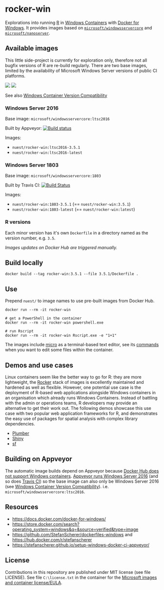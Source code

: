 # rocker-win

Explorations into running [R](https://www.r-project.org/) in [Windows Containers](https://docs.microsoft.com/en-us/virtualization/windowscontainers/about/index) with [Docker for Windows](https://docs.docker.com/docker-for-windows/).
It provides images based on [`microsoft/windowsservercore`](https://hub.docker.com/r/microsoft/windowsservercore/) and [`microsoft/nanoserver`](https://hub.docker.com/r/microsoft/nanoserver/).

## Available images

This little side-project is currently for exploration only, therefore not all bugfix versions of R are re-build regularly.
There are two base images, limited by the availability of Microsoft Windows Server versions of public CI platforms.

[![](https://images.microbadger.com/badges/image/nuest/rocker-win.svg)](https://microbadger.com/images/nuest/rocker-win "Get your own image badge on microbadger.com") [![](https://images.microbadger.com/badges/version/nuest/rocker-win.svg)](https://microbadger.com/images/nuest/rocker-win "Get your own version badge on microbadger.com")

See also [Windows Container Version Compatibility](https://docs.microsoft.com/en-us/virtualization/windowscontainers/deploy-containers/version-compatibility)

### Windows Server 2016

Base image: `microsoft/windowsservercore:ltsc2016`

Built by Appveyor: [![Build status](https://ci.appveyor.com/api/projects/status/y0jvpgsrl00wqe5i?svg=true)](https://ci.appveyor.com/project/nuest/rocker-win)

Images:

- `nuest/rocker-win:ltsc2016-3.5.1`
- `nuest/rocker-win:ltsc2016-latest`

###  Windows Server 1803

Base image: `microsoft/windowsservercore:1803`

Built by Travis CI: [![Build Status](https://travis-ci.org/nuest/rocker-win.svg?branch=master)](https://travis-ci.org/nuest/rocker-win)

Images:

- `nuest/rocker-win:1803-3.5.1` (== `nuest/rocker-win:3.5.1`)
- `nuest/rocker-win:1803-latest` (== `nuest/rocker-win:latest`)

### R versions

Each minor version has it's own `Dockerfile` in a directory named as the version number, e.g. `3.5`.

_Images updates on Docker Hub are triggered manually._

## Build locally

```
docker build --tag rocker-win:3.5.1 --file 3.5.1/Dockerfile .
```

## Use

Prepend `nuest/` to image names to use pre-built images from Docker Hub.

```
docker run --rm -it rocker-win

# get a PowerShell in the container
docker run --rm -it rocker-win powershell.exe

# run Rscript
docker run --rm -it rocker-win Rscript.exe -e "1+1"
```

The images include [micro](https://micro-editor.github.io/) as a terminal-based text editor, see its [commands](https://github.com/zyedidia/micro/blob/master/runtime/help/commands.md) when you want to edit some files within the container.

## Demos and use cases

Linux containers seem like the better way to go for R: they are more lightweight, the [Rocker](https://www.rocker-project.org/) stack of images is excellently maintained and hardened as well as flexible.
However, one potential use case is the deployment of R-based web applications alongside Windows containers in an organisation which already runs Windows Containers.
Instead of battling with the admin or operations teams, R developers may provide an alternative to get their work out.
The following demos showcase this use case with two popular web application frameworks for R, and demonstrates the easy use of packages for spatial analysis with complex library dependencies.

- [Plumber](demo/plumber/README.md)
- [Shiny](demo/shiny/README.md)
- [sf](demo/sf/README.md)

## Building on Appveyor

The automatic image builds depend on Appveyor because [Docker Hub does not support Windows containers](https://docs.docker.com/docker-hub/builds/#limitations).
[Appveyor runs Windows Server 2016](https://www.appveyor.com/docs/windows-images-software/#operating-system) (and so does [Travis CI](https://docs.travis-ci.com/user/reference/windows/)) so the base image can also only be Windows Server 2016 (see [Windows Container Version Compatibility](https://docs.microsoft.com/en-us/virtualization/windowscontainers/deploy-containers/version-compatibility)). i.e. `microsoft/windowsservercore:ltsc2016`.

## Resources

- https://docs.docker.com/docker-for-windows/
- https://store.docker.com/search?operating_system=windows&q=&source=verified&type=image
- https://github.com/StefanScherer/dockerfiles-windows and https://hub.docker.com/r/stefanscherer
- https://stefanscherer.github.io/setup-windows-docker-ci-appveyor/

## License

Contributions in this repository are published under MIT license (see file LICENSE).
See file `C:\license.txt` in the container for the [Microsoft images and container license/EULA](https://docs.microsoft.com/en-us/virtualization/windowscontainers/images-eula).
